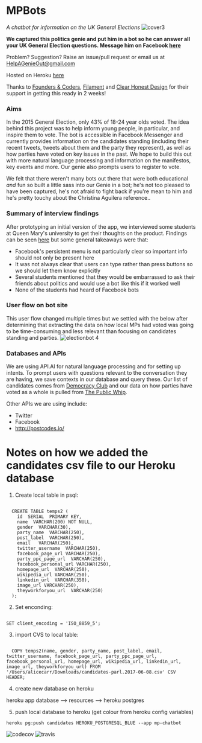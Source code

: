 # MPBots
*A chatbot for information on the UK General Elections*
![cover3](https://cloud.githubusercontent.com/assets/20152018/26032082/2a61cbe6-3882-11e7-88f3-656e6e6f48c7.png)

**We captured this politics genie and put him in a bot so he can answer all your UK General Election questions. Message him on Facebook [here](https://www.facebook.com/politicalgenie/)**

Problem? Suggestion? Raise an issue/pull request or email us at HelpAGenieOut@gmail.com

Hosted on Heroku [here](https://genie-in-a-bot.herokuapp.com/)

Thanks to [Founders & Coders](foundersandcoders.com), [Filament](http://filament.uk.com/) and [Clear Honest Design](http://clearhonestdesign.com/) for their support in getting this ready in 2 weeks!

### Aims
In the 2015 General Election, only 43% of 18-24 year olds voted. The idea behind this project was to help inform young people, in particular, and inspire them to vote. The bot is accessible in Facebook Messenger and currently provides information on the candidates standing (including their recent tweets, tweets about them and the party they represent), as well as how parties have voted on key issues in the past. We hope to build this out with more natural language processing and information on the manifestos, key events and more. Our genie also prompts users to register to vote.

We felt that there weren't many bots out there that were both educational *and* fun so built a little sass into our Genie in a bot; he's not too pleased to have been captured, he's not afraid to fight back if you're mean to him and he's pretty touchy about the Christina Aguilera reference..

### Summary of interview findings
After prototyping an initial version of the app, we interviewed some students at Queen Mary's university to get their thoughts on the product. Findings can be seen [here](https://github.com/FAC10/Genie-in-a-Bot/issues?utf8=%E2%9C%93&q=is%3Aissue%20is%3Aclosed%20user%20test) but some general takeaways were that:

- Facebook's persistent menu is not particularly clear so important info should not only be present here
- It was not always clear that users can type rather than press buttons so we should let them know explicitly
- Several students mentioned that they would be embarrassed to ask their friends about politics and would use a bot like this if it worked well
- None of the students had heard of Facebook bots

### User flow on bot site
This user flow changed multiple times but we settled with the below after determining that extracting the data on how local MPs had voted was going to be time-consuming and less relevant than focusing on candidates standing and parties.
![electionbot 4](https://cloud.githubusercontent.com/assets/20152018/25740081/eba68894-317c-11e7-824f-aac8f9454d27.png)

### Databases and APIs

We are using API.AI for natural language processing and for setting up intents. To prompt users with questions relevant to the conversation they are having, we save contexts in our database and query these. Our list of candidates comes from [Democracy Club](https://democracyclub.org.uk/) and our data on how parties have voted as a whole is pulled from [The Public Whip](http://www.publicwhip.org.uk/project/data.php).

Other APIs we are using include:
- Twitter
- Facebook
- http://postcodes.io/

# Notes on how we added the candidates csv file to our Heroku database

1. Create local table in psql:
```

  CREATE TABLE temps2 (
    id  SERIAL  PRIMARY KEY,
    name  VARCHAR(200) NOT NULL,
    gender  VARCHAR(30),
    party_name  VARCHAR(250),
    post_label  VARCHAR(250),
    email   VARCHAR(250),
    twitter_username  VARCHAR(250),
    facebook_page_url VARCHAR(250),
    party_ppc_page_url  VARCHAR(250),
    facebook_personal_url VARCHAR(250),
    homepage_url  VARCHAR(250),
    wikipedia_url VARCHAR(250),
    linkedin_url  VARCHAR(350),
    image_url VARCHAR(250),
    theyworkforyou_url  VARCHAR(250)
  );
```
2. Set enconding:

  ```
  
  SET client_encoding = 'ISO_8859_5';
  ```

3. import CVS to local table:
```

  COPY temps2(name, gender, party_name, post_label, email, twitter_username, facebook_page_url, party_ppc_page_url, facebook_personal_url, homepage_url, wikipedia_url, linkedin_url, image_url, theyworkforyou_url) FROM '/Users/alicecarr/Downloads/candidates-parl.2017-06-08.csv' CSV HEADER;
```

4. create new database on heroku

  heroku app database --> resources --> heroku postgres

5. push local database to heroku (get colour from heroku config variables)

  ```heroku pg:push candidates HEROKU_POSTGRESQL_BLUE --app mp-chatbot```
  
  ![codecov](https://codecov.io/gh/FAC10/MPBots/branch/master/graph/badge.svg)
![travis](https://travis-ci.org/FAC10/MPBots.svg?branch=master)
